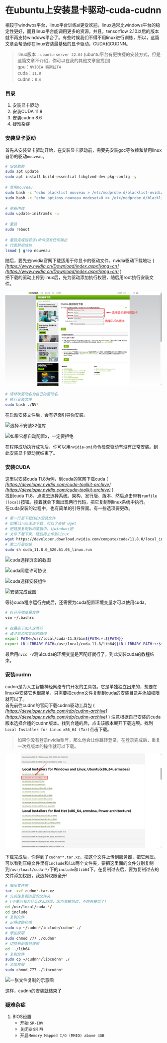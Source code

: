 # 在ubuntu上安装显卡驱动-cuda-cudnn

相较于windwos平台，linux平台训练ai更受欢迎。linux通常比windows平台的稳定性更好，而且linux平台能调用更多的资源。并且，tensorflow 2.10以后的版本就不再支持windows平台了。有些时候我们不得不用linux进行训练，所以，这篇文章会帮助你在linux安装最基础的显卡驱动，CUDA和CUDNN。

> linux版本：`ubuntu-server 22.04` (ubuntu平台有更快捷的安装方式，但是这篇文章不介绍，你可以在我的其他文章里找到)  
> gpu：`NVIDIA 特斯拉T4`  
> cuda：`11.8`  
> cudnn：`8.6`

### 目录

1. 安装显卡驱动
2. 安装CUDA 11.8
3. 安装cudnn 8.6
4. 疑难杂症

### 安装显卡驱动

首先从安装显卡驱动开始，在安装显卡驱动前，需要先安装gcc等依赖和禁用linux自带的驱动`nouveau`。

```bash
# 安装依赖
sudo apt update
sudo apt install build-essential libglvnd-dev pkg-config -y

# 禁用nouveau
sudo bash -c "echo blacklist nouveau > /etc/modprobe.d/blacklist-nvidia-nouveau.conf"
sudo bash -c "echo options nouveau modeset=0 >> /etc/modprobe.d/blacklist-nvidia-nouveau.conf"

# 更新内核
sudo update-initramfs -u

# 重启
sudo reboot

# 重启完成后若该↓命令没有任何输出
# 代表禁用成功
lsmod | grep nouveau
```

随后，要先去nvidia官网下载适用于你显卡的驱动文件。nvidia驱动下载地址 ( *[https://www.nvidia.cn/Download/index.aspx?lang=cn](https://www.nvidia.cn/Download/index.aspx?lang=cn)* )  
把下载的驱动上传到linux后，先为驱动添加执行权限，随后用root执行安装文件。

![下载驱动页面的图片](./pictrue/linux_install_nvidia/download_nvidia_driver.png)

```sh
# 请修改驱动名为自己的驱动名
# 执行安装文件
sudo bash ./NV*
```

在启动安装文件后，会有界面引导你安装。

![选择不安装32位库]()

![如果它想自动配置x，一定要拒绝]()

在程序成功执行成功后，你可以用`nvidia-smi`命令检查驱动有没有正常安装。到此安装显卡驱动就结束了。

### 安装CUDA

这里以安装cuda 11.8为例，到cuda的官网下载cuda ( *[https://developer.nvidia.com/cuda-toolkit-archive](https://developer.nvidia.com/cuda-toolkit-archive)* )  
找到cuda 11.8，点进去选择系统、架构、发行版、版本、然后点击带有`runfile (local)`按钮。接着就会下面出现两行代码，把它复制到linux系统中执行。  
在cuda安装的过程中，也有简单的引导界面。有一些选项要更改。

```sh
# 第一行是下载CUDA安装文件
# 如果linux无法下载，可以了去掉 wget 
# 把链接复制到浏览器中，让windwos把
# 文件下载下来，随后再上传到linux
wget https://developer.download.nvidia.com/compute/cuda/11.8.0/local_installers/cuda_11.8.0_520.61.05_linux.run
# 第二行是安装
sudo sh cuda_11.8.0_520.61.05_linux.run
```

![cuda选择页面的截图]()

![cuda同意许可协议]()

![cuda选择安装组件]()

![安装完成截图]()

等待cuda程序运行完成后，还需要为cuda配置环境变量才可以使用cuda。

```bash
# 打开环境变量文件
vim ~/.bashrc

# 在最底下加入这两行
# 请注意添加实际的路径
export PATH=/usr/local/cuda-11.8/bin${PATH:+:${PATH}}
export LD_LIBRARY_PATH=/usr/local/cuda-11.8/lib64${LD_LIBRARY_PATH:+:${LD_LIBRARY_PATH}}
```

最后用`nvcc -V`测试cuda的环境变量是否配好就行了。到此安装cuda的教程结束。

### 安装cudnn

cudnn是为人工智能神经网络专门开发的工具包。它是单独独立出来的，想要在linux中安装它也很简单，只需要把cudnn文件复制到cuda的安装目录并添加权限就可以了。  
首先前往cudnn的官网下载cudnn驱动工具包 ( *[https://developer.nvidia.com/rdp/cudnn-archive](https://developer.nvidia.com/rdp/cudnn-archive)* ) 注意根据自己安装的cuda版本选择合适的cudnn版本。找到合适的后，点击该版本展开下载选项。找到`Local Installer for Linux x86_64 (Tar)`点击下载。  

> 如果你没有登录nvidia账号，那么他会让你跳转登录，在登录完成后，重复一次找版本的操作就可以下载。

![选择版本截图](./pictrue/linux_install_nvidia/download_cudnn.png)

下载完成后，你得到了`cudnn**.tar.xz`，把这个文件上传到服务器，把它解压。可以看到压缩文件里有`include`和`lib`两个文件夹，要把这里面的文件分别复制到`/usr/loacl/cuda-*/`下的`include`和`lib64`下。在复制过去后，要为复制过去的文件添加权限，我选择权限全开!

```bash
# 解压文件夹
tar -xvf cudnn*.tar.xz
# 先前往复制的目的文件夹
# (不要问我为什么这么麻烦，因为我被坑过，不想再被坑了)
cd /usr/local/cuda-*/
cd include
# 复制文件
# 记得改路径哦
sudo cp ~/cudnn*/include/cudnn* ./
# 添加权限
sudo chmod 777 ./cudnn*
# 切换到动态链接库
cd ../lib64
# 复制文件
sudo cp ~/cudnn*/libcudnn* ./
# 添加权限
sudo chmod 777 ./libcudnn*
```

![一张文件复制的示意图]()

这样，cudnn的安装就结束了

### 疑难杂症

1. BIOS设置
   - 开始 `SR-IOV`
   - 关闭`安全引导`
   - 开启`Memory Mapped I/O (MMIO) above 4GB`